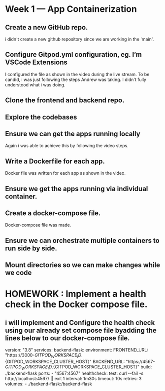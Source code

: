 # Week 1 — App Containerization
## Create a new GitHub repo.
i didn't create a new github repository since we are working in the 'main'.  

## Configure Gitpod.yml configuration, eg. I’m VSCode Extensions
I configured the file as shown in the video during the live stream. To be candid, i was just following the steps Andrew was taking. I didn't fully understood what i was doing.

## Clone the frontend and backend repo.

## Explore the codebases

## Ensure we can get the apps running locally
Again i was able to achieve this by following the video steps.

## Write a Dockerfile for each app.
Docker file was written for each app as shown in the video.

## Ensure we get the apps running via individual container.

## Create a docker-compose file.
Docker-compose file was made.

## Ensure we can orchestrate multiple containers to run side by side.

## Mount directories so we can make changes while we code

# HOMEWORK : Implement a health check in the Docker compose file.

##  i will implement and Configure the health check using our already set compose file byadding the lines below to our docker-compose file.

version: "3.8"
services:
  backend-flask:
    environment:
      FRONTEND_URL: "https://3000-${GITPOD_WORKSPACE_ID}.${GITPOD_WORKSPACE_CLUSTER_HOST}"
      BACKEND_URL: "https://4567-${GITPOD_WORKSPACE_ID}.${GITPOD_WORKSPACE_CLUSTER_HOST}"
    build: ./backend-flask
    ports:
      - "4567:4567"
        healthcheck:
      test: curl --fail -s http://localhost:4567/ || exit 1
      interval: 1m30s
      timeout: 10s
      retries: 3
    volumes:
      - ./backend-flask:/backend-flask
      
